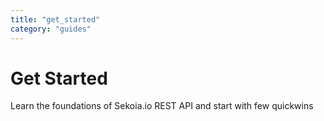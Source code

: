 ```yaml
---
title: "get_started"
category: "guides"
---
```

# Get Started
Learn the foundations of Sekoia.io REST API and start with few quickwins


